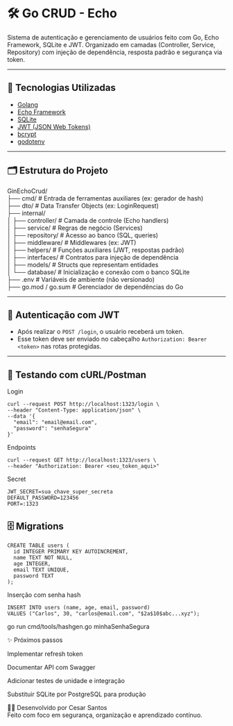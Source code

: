 # 🛠️ Go CRUD - Echo

Sistema de autenticação e gerenciamento de usuários feito com Go, Echo Framework, SQLite e JWT.
Organizado em camadas (Controller, Service, Repository) com injeção de dependência, resposta padrão e segurança via token.

---

## 🚀 Tecnologias Utilizadas

- [Golang](https://golang.org/)
- [Echo Framework](https://echo.labstack.com/)
- [SQLite](https://www.sqlite.org/index.html)
- [JWT (JSON Web Tokens)](https://jwt.io/)
- [bcrypt](https://pkg.go.dev/golang.org/x/crypto/bcrypt)
- [godotenv](https://github.com/joho/godotenv)

---

## 🗂️ Estrutura do Projeto

GinEchoCrud/ <br>
├── cmd/ # Entrada de ferramentas auxiliares (ex: gerador de hash) <br>
├── dto/ # Data Transfer Objects (ex: LoginRequest) <br>
├── internal/ <br>
│ ├── controller/ # Camada de controle (Echo handlers) <br>
│ ├── service/ # Regras de negócio (Services) <br>
│ ├── repository/ # Acesso ao banco (SQL, queries) <br>
│ ├── middleware/ # Middlewares (ex: JWT) <br>
│ ├── helpers/ # Funções auxiliares (JWT, respostas padrão) <br>
│ ├── interfaces/ # Contratos para injeção de dependência <br>
│ ├── models/ # Structs que representam entidades <br>
│ └── database/ # Inicialização e conexão com o banco SQLite <br>
├── .env # Variáveis de ambiente (não versionado) <br>
├── go.mod / go.sum # Gerenciador de dependências do Go <br>

---

## 🔐 Autenticação com JWT

- Após realizar o `POST /login`, o usuário receberá um token.
- Esse token deve ser enviado no cabeçalho `Authorization: Bearer <token>` nas rotas protegidas.

---

## 🧪 Testando com cURL/Postman

Login
```
curl --request POST http://localhost:1323/login \
--header "Content-Type: application/json" \
--data '{
  "email": "email@email.com",
  "password": "senhaSegura"
}'
```

Endpoints
```
curl --request GET http://localhost:1323/users \
--header "Authorization: Bearer <seu_token_aqui>"
```

Secret
```
JWT_SECRET=sua_chave_super_secreta
DEFAULT_PASSWORD=123456
PORT=:1323
```

## 🗄️ Migrations
```
CREATE TABLE users (
  id INTEGER PRIMARY KEY AUTOINCREMENT,
  name TEXT NOT NULL,
  age INTEGER,
  email TEXT UNIQUE,
  password TEXT
);
```

Inserção com senha hash
```
INSERT INTO users (name, age, email, password)
VALUES ("Carlos", 30, "carlos@email.com", "$2a$10$abc...xyz");
```

go run cmd/tools/hashgen.go minhaSenhaSegura


✨ Próximos passos

Implementar refresh token

Documentar API com Swagger

Adicionar testes de unidade e integração

Substituir SQLite por PostgreSQL para produção


🧑‍💻 Desenvolvido por Cesar Santos <br>
Feito com foco em segurança, organização e aprendizado contínuo.


